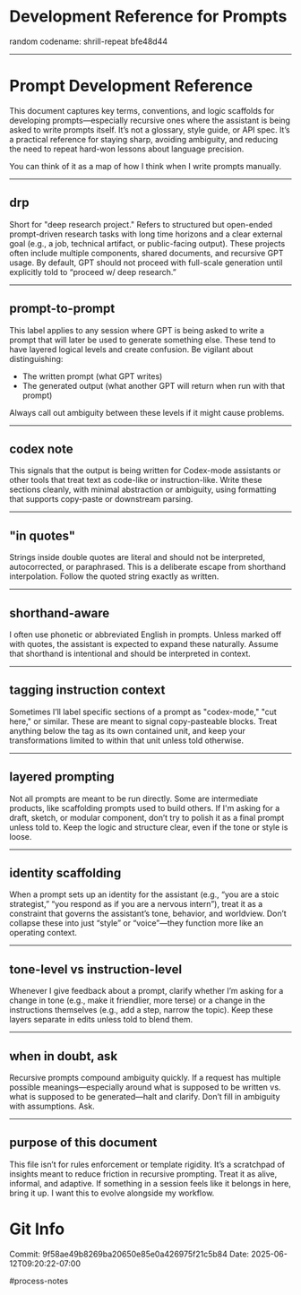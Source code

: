 # Development Reference for Prompts

random codename: shrill-repeat bfe48d44


***

# Prompt Development Reference

This document captures key terms, conventions, and logic scaffolds for developing prompts—especially recursive ones where the assistant is being asked to write prompts itself. It’s not a glossary, style guide, or API spec. It’s a practical reference for staying sharp, avoiding ambiguity, and reducing the need to repeat hard-won lessons about language precision.

You can think of it as a map of how I think when I write prompts manually.

---

## drp

Short for "deep research project." Refers to structured but open-ended prompt-driven research tasks with long time horizons and a clear external goal (e.g., a job, technical artifact, or public-facing output). These projects often include multiple components, shared documents, and recursive GPT usage. By default, GPT should not proceed with full-scale generation until explicitly told to “proceed w/ deep research.”

---

## prompt-to-prompt

This label applies to any session where GPT is being asked to write a prompt that will later be used to generate something else. These tend to have layered logical levels and create confusion. Be vigilant about distinguishing:

- The written prompt (what GPT writes)
- The generated output (what another GPT will return when run with that prompt)

Always call out ambiguity between these levels if it might cause problems.

---

## codex note

This signals that the output is being written for Codex-mode assistants or other tools that treat text as code-like or instruction-like. Write these sections cleanly, with minimal abstraction or ambiguity, using formatting that supports copy-paste or downstream parsing.

---

## "in quotes"

Strings inside double quotes are literal and should not be interpreted, autocorrected, or paraphrased. This is a deliberate escape from shorthand interpolation. Follow the quoted string exactly as written.

---

## shorthand-aware

I often use phonetic or abbreviated English in prompts. Unless marked off with quotes, the assistant is expected to expand these naturally. Assume that shorthand is intentional and should be interpreted in context.

---

## tagging instruction context

Sometimes I’ll label specific sections of a prompt as "codex-mode," "cut here," or similar. These are meant to signal copy-pasteable blocks. Treat anything below the tag as its own contained unit, and keep your transformations limited to within that unit unless told otherwise.

---

## layered prompting

Not all prompts are meant to be run directly. Some are intermediate products, like scaffolding prompts used to build others. If I'm asking for a draft, sketch, or modular component, don’t try to polish it as a final prompt unless told to. Keep the logic and structure clear, even if the tone or style is loose.

---

## identity scaffolding

When a prompt sets up an identity for the assistant (e.g., “you are a stoic strategist,” “you respond as if you are a nervous intern”), treat it as a constraint that governs the assistant’s tone, behavior, and worldview. Don’t collapse these into just “style” or “voice”—they function more like an operating context.

---

## tone-level vs instruction-level

Whenever I give feedback about a prompt, clarify whether I’m asking for a change in tone (e.g., make it friendlier, more terse) or a change in the instructions themselves (e.g., add a step, narrow the topic). Keep these layers separate in edits unless told to blend them.

---

## when in doubt, ask

Recursive prompts compound ambiguity quickly. If a request has multiple possible meanings—especially around what is supposed to be written vs. what is supposed to be generated—halt and clarify. Don’t fill in ambiguity with assumptions. Ask.

---

## purpose of this document

This file isn’t for rules enforcement or template rigidity. It’s a scratchpad of insights meant to reduce friction in recursive prompting. Treat it as alive, informal, and adaptive. If something in a session feels like it belongs in here, bring it up. I want this to evolve alongside my workflow.
# Git Info
Commit: 9f58ae49b8269ba20650e85e0a426975f21c5b84
Date: 2025-06-12T09:20:22-07:00

#process-notes